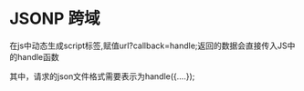 # JSONP 跨域
在js中动态生成script标签,赋值url?callback=handle;返回的数据会直接传入JS中的handle函数

其中，请求的json文件格式需要表示为handle({....});
